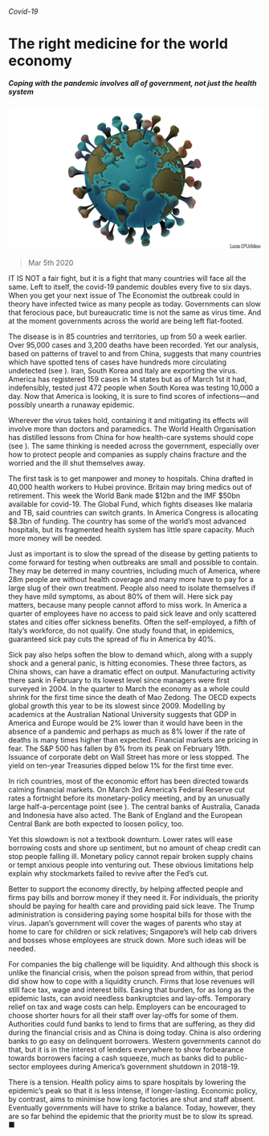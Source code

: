 ###### Covid-19

# The right medicine for the world economy 

##### Coping with the pandemic involves all of government, not just the health system 

![image](images/20200307_LDD001.jpg) 

> Mar 5th 2020 

IT IS NOT a fair fight, but it is a fight that many countries will face all the same. Left to itself, the covid-19 pandemic doubles every five to six days. When you get your next issue of The Economist the outbreak could in theory have infected twice as many people as today. Governments can slow that ferocious pace, but bureaucratic time is not the same as virus time. And at the moment governments across the world are being left flat-footed.

The disease is in 85 countries and territories, up from 50 a week earlier. Over 95,000 cases and 3,200 deaths have been recorded. Yet our analysis, based on patterns of travel to and from China, suggests that many countries which have spotted tens of cases have hundreds more circulating undetected (see ). Iran, South Korea and Italy are exporting the virus. America has registered 159 cases in 14 states but as of March 1st it had, indefensibly, tested just 472 people when South Korea was testing 10,000 a day. Now that America is looking, it is sure to find scores of infections—and possibly unearth a runaway epidemic.


Wherever the virus takes hold, containing it and mitigating its effects will involve more than doctors and paramedics. The World Health Organisation has distilled lessons from China for how health-care systems should cope (see ). The same thinking is needed across the government, especially over how to protect people and companies as supply chains fracture and the worried and the ill shut themselves away.

The first task is to get manpower and money to hospitals. China drafted in 40,000 health workers to Hubei province. Britain may bring medics out of retirement. This week the World Bank made $12bn and the IMF $50bn available for covid-19. The Global Fund, which fights diseases like malaria and TB, said countries can switch grants. In America Congress is allocating $8.3bn of funding. The country has some of the world’s most advanced hospitals, but its fragmented health system has little spare capacity. Much more money will be needed.

Just as important is to slow the spread of the disease by getting patients to come forward for testing when outbreaks are small and possible to contain. They may be deterred in many countries, including much of America, where 28m people are without health coverage and many more have to pay for a large slug of their own treatment. People also need to isolate themselves if they have mild symptoms, as about 80% of them will. Here sick pay matters, because many people cannot afford to miss work. In America a quarter of employees have no access to paid sick leave and only scattered states and cities offer sickness benefits. Often the self-employed, a fifth of Italy’s workforce, do not qualify. One study found that, in epidemics, guaranteed sick pay cuts the spread of flu in America by 40%.

Sick pay also helps soften the blow to demand which, along with a supply shock and a general panic, is hitting economies. These three factors, as China shows, can have a dramatic effect on output. Manufacturing activity there sank in February to its lowest level since managers were first surveyed in 2004. In the quarter to March the economy as a whole could shrink for the first time since the death of Mao Zedong. The OECD expects global growth this year to be its slowest since 2009. Modelling by academics at the Australian National University suggests that GDP in America and Europe would be 2% lower than it would have been in the absence of a pandemic and perhaps as much as 8% lower if the rate of deaths is many times higher than expected. Financial markets are pricing in fear. The S&amp;P 500 has fallen by 8% from its peak on February 19th. Issuance of corporate debt on Wall Street has more or less stopped. The yield on ten-year Treasuries dipped below 1% for the first time ever.

In rich countries, most of the economic effort has been directed towards calming financial markets. On March 3rd America’s Federal Reserve cut rates a fortnight before its monetary-policy meeting, and by an unusually large half-a-percentage point (see ). The central banks of Australia, Canada and Indonesia have also acted. The Bank of England and the European Central Bank are both expected to loosen policy, too.

Yet this slowdown is not a textbook downturn. Lower rates will ease borrowing costs and shore up sentiment, but no amount of cheap credit can stop people falling ill. Monetary policy cannot repair broken supply chains or tempt anxious people into venturing out. These obvious limitations help explain why stockmarkets failed to revive after the Fed’s cut.

Better to support the economy directly, by helping affected people and firms pay bills and borrow money if they need it. For individuals, the priority should be paying for health care and providing paid sick leave. The Trump administration is considering paying some hospital bills for those with the virus. Japan’s government will cover the wages of parents who stay at home to care for children or sick relatives; Singapore’s will help cab drivers and bosses whose employees are struck down. More such ideas will be needed.

For companies the big challenge will be liquidity. And although this shock is unlike the financial crisis, when the poison spread from within, that period did show how to cope with a liquidity crunch. Firms that lose revenues will still face tax, wage and interest bills. Easing that burden, for as long as the epidemic lasts, can avoid needless bankruptcies and lay-offs. Temporary relief on tax and wage costs can help. Employers can be encouraged to choose shorter hours for all their staff over lay-offs for some of them. Authorities could fund banks to lend to firms that are suffering, as they did during the financial crisis and as China is doing today. China is also ordering banks to go easy on delinquent borrowers. Western governments cannot do that, but it is in the interest of lenders everywhere to show forbearance towards borrowers facing a cash squeeze, much as banks did to public-sector employees during America’s government shutdown in 2018-19.

There is a tension. Health policy aims to spare hospitals by lowering the epidemic’s peak so that it is less intense, if longer-lasting. Economic policy, by contrast, aims to minimise how long factories are shut and staff absent. Eventually governments will have to strike a balance. Today, however, they are so far behind the epidemic that the priority must be to slow its spread. ■


